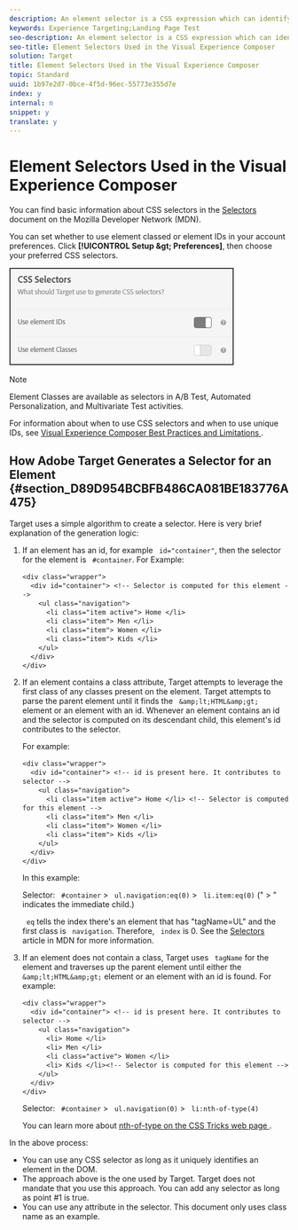 ```yaml
---
description: An element selector is a CSS expression which can identify one or more elements.
keywords: Experience Targeting;Landing Page Test
seo-description: An element selector is a CSS expression which can identify one or more elements.
seo-title: Element Selectors Used in the Visual Experience Composer
solution: Target
title: Element Selectors Used in the Visual Experience Composer
topic: Standard
uuid: 1b97e2d7-0bce-4f5d-96ec-55773e355d7e
index: y
internal: n
snippet: y
translate: y
---
```


# Element Selectors Used in the Visual Experience Composer

You can find basic information about CSS selectors in the [ Selectors ](https://developer.mozilla.org/en-US/docs/Web/Guide/CSS/Getting_started/Selectors) document on the Mozilla Developer Network (MDN). 

You can set whether to use element classed or element IDs in your account preferences. Click **[!UICONTROL  Setup &amp;gt; Preferences]**, then choose your preferred CSS selectors. 

![](assets/css_selectors.png) 


>[!NOTE]
>
>Element Classes are available as selectors in A/B Test, Automated Personalization, and Multivariate Test activities.



For information about when to use CSS selectors and when to use unique IDs, see [ Visual Experience Composer Best Practices and Limitations ](../c_experiences/c_experience_composer_best_practices.md#concept_E284B3F704C04406B174D9050A2528A6). 

## How Adobe Target Generates a Selector for an Element {#section_D89D954BCBFB486CA081BE183776A475}

Target uses a simple algorithm to create a selector. Here is very brief explanation of the generation logic: 


1. If an element has an id, for example ` id="container"`, then the selector for the element is ` #container`. For Example: 


   ```
   <div class="wrapper"> 
     <div id="container"> <!-- Selector is computed for this element --> 
       <ul class="navigation"> 
         <li class="item active"> Home </li> 
         <li class="item"> Men </li> 
         <li class="item"> Women </li> 
         <li class="item"> Kids </li> 
       </ul> 
     </div> 
   </div> 
   
   ```


1. If an element contains a class attribute, Target attempts to leverage the first class of any classes present on the element. Target attempts to parse the parent element until it finds the ` &amp;lt;HTML&amp;gt;` element or an element with an id. Whenever an element contains an id and the selector is computed on its descendant child, this element's id contributes to the selector. 

   For example: 


   ```
   <div class="wrapper"> 
     <div id="container"> <!-- id is present here. It contributes to selector --> 
       <ul class="navigation"> 
         <li class="item active"> Home </li> <!-- Selector is computed for this element --> 
         <li class="item"> Men </li> 
         <li class="item"> Women </li> 
         <li class="item"> Kids </li> 
       </ul> 
     </div> 
   </div>
   ```


   In this example: 

   Selector: ` #container` > ` ul.navigation:eq(0)` > ` li.item:eq(0)` (" &gt; " indicates the immediate child.) 

   ` eq` tells the index there's an element that has "tagName=UL" and the first class is ` navigation`. Therefore, ` index` is 0. See the [ Selectors ](https://developer.mozilla.org/en-US/docs/Web/Guide/CSS/Getting_started/Selectors) article in MDN for more information. 

1. If an element does not contain a class, Target uses ` tagName` for the element and traverses up the parent element until either the ` &amp;lt;HTML&amp;gt;` element or an element with an id is found. For example: 


   ```
   <div class="wrapper"> 
     <div id="container"> <!-- id is present here. It contributes to selector --> 
       <ul class="navigation"> 
         <li> Home </li> 
         <li> Men </li> 
         <li class="active"> Women </li> 
         <li> Kids </li><!-- Selector is computed for this element --> 
       </ul> 
     </div> 
   </div>
   ```


   Selector: ` #container` > ` ul.navigation(0)` > ` li:nth-of-type(4)` 

   You can learn more about [ nth-of-type on the CSS Tricks web page ](https://css-tricks.com/almanac/selectors/n/nth-of-type/). 



In the above process: 


* You can use any CSS selector as long as it uniquely identifies an element in the DOM.
* The approach above is the one used by Target. Target does not mandate that you use this approach. You can add any selector as long as point #1 is true.
* You can use any attribute in the selector. This document only uses class name as an example.

